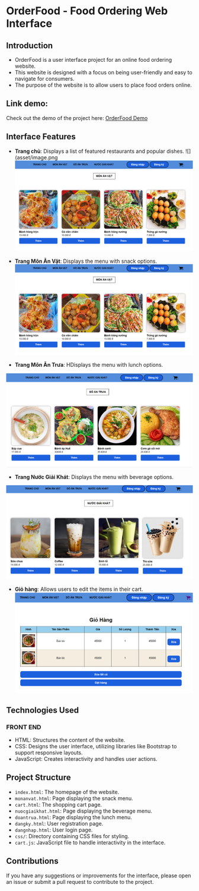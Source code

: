 # OrderFood - Food Ordering Web Interface

## Introduction
- OrderFood is a user interface project for an online food ordering website.
- This website is designed with a focus on being user-friendly and easy to navigate for consumers.
- The purpose of the website is to allow users to place food orders online.

## Link demo: 
Check out the demo of the project here: [OrderFood Demo](https://drive.google.com/file/d/16wQJu4eDyiTIfCeFUMwPdZAmxJS7dVnr/view?usp=sharing)

## Interface Features
- **Trang chủ**: Displays a list of featured restaurants and popular dishes.
![](asset/image.png![](asset/monanvat.png "Đồ ăn vặt")

- **Trang Môn Ăn Vặt**: Displays the menu with snack options.
![](asset/monanvat.png "Đồ ăn vặt")

- **Trang Môn Ăn Trưa**: HDisplays the menu with lunch options.

![](asset/monantrua.png "Đồ ăn trưa")

- **Trang Nước Giải Khát**: Displays the menu with beverage options.

![](asset/nuocgiaikhat.png "nước giải khát")

- **Giỏ hàng**: Allows users to edit the items in their cart.
![](asset/cart.png "giỏ hàng")


## Technologies Used

### FRONT END
- HTML: Structures the content of the website.
- CSS: Designs the user interface, utilizing libraries like Bootstrap to support responsive layouts.
- JavaScript: Creates interactivity and handles user actions.

## Project Structure
- `index.html`: The homepage of the website.
- `monanvat.html`: Page displaying the snack menu.
- `cart.html`: The shopping cart page.
- `nuocgiaikhat.html`: Page displaying the beverage menu.
- `doantrua.html`: Page displaying the lunch menu.
- `dangky.html`: User registration page.
- `dangnhap.html`:  User login page.
- `css/`: Directory containing CSS files for styling.
- `cart.js`: JavaScript file to handle interactivity in the interface.

## Contributions
If you have any suggestions or improvements for the interface, please open an issue or submit a pull request to contribute to the project.